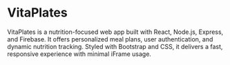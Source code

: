# VitaPlates
VitaPlates is a nutrition-focused web app built with React, Node.js, Express, and Firebase. It offers personalized meal plans, user authentication, and dynamic nutrition tracking. Styled with Bootstrap and CSS, it delivers a fast, responsive experience with minimal iFrame usage.
